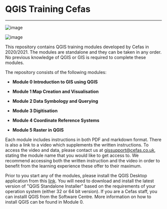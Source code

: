 # QGIS Training Cefas

---

![image](https://user-images.githubusercontent.com/47147296/101342323-4d5c6b00-387a-11eb-8cf4-99deb7fa0089.png)

![image](https://user-images.githubusercontent.com/47147296/101466141-b30f2c80-3938-11eb-80b4-9f1e3e504903.png)


This repository contains QGIS training modules developed by Cefas in 2020/2021. The modules are standalone and they can be taken in any order. No previous knowledge of QGIS or GIS is required to complete these modules. 

The repository consists of the following modules:

* **Module 0 Introduction to GIS using QGIS**

* **Module 1 Map Creation and Visualisation**

* **Module 2 Data Symbology and Querying**

* **Module 3 Digitisation**

* **Module 4 Coordinate Reference Systems**

* **Module 5 Raster in QGIS**


Each module includes instructions in both PDF and markdown format. There is also a link to a video which supplements the written instructions. To access the video and data, please contact us at gissupport@cefas.co.uk, stating the module name that you would like to get access to. We recommend accessing both the written instruction and the video in order to benefit from the learning experience these offer to their maximum. 

Prior to you start any of the modules, please install the QGIS Desktop application from this [link](https://qgis.org/en/site/index.html). You will need to download and install the latest version of "QGIS Standalone Installer" based on the requirements of your operation system (either 32 or 64 bit version). If you are a Cefas staff, you can installl QGIS from the Software Centre.  More information on how to install QGIS can be found in Module 0.
